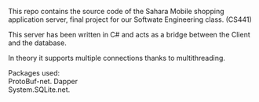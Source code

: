 This repo contains the source code of the Sahara Mobile shopping application server, final project for our Softwate Engineering class. (CS441) 

This server has been written in C# and acts as a bridge between the Client and the database.  

In theory it supports multiple connections thanks to multithreading.  

Packages used:  
  ProtoBuf-net. 
  Dapper  
  System.SQLite.net. 
